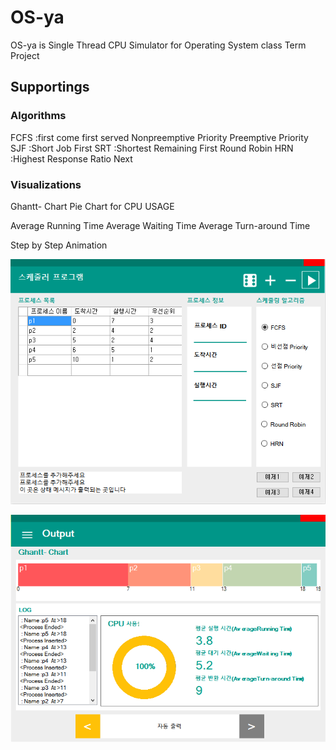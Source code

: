 # OS-ya

OS-ya is Single Thread CPU Simulator for Operating System class Term Project


## Supportings

### Algorithms

FCFS					:first come first served
Nonpreemptive Priority
Preemptive Priority
SJF						:Short Job First
SRT 					:Shortest Remaining First
Round Robin
HRN						:Highest Response Ratio Next

### Visualizations
Ghantt- Chart
Pie Chart for CPU USAGE

Average Running Time
Average Waiting Time
Average Turn-around Time

Step by Step Animation

![main screen](screenshots/1.png)

![running screen](screenshots/2.png)